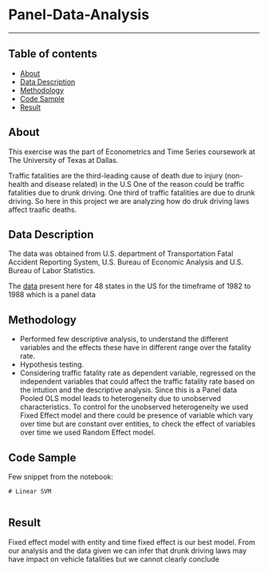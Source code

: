 # Panel-Data-Analysis
----

## Table of contents
* [About](#about)
* [Data Description](#data-description)
* [Methodology](#methodology)
* [Code Sample](#code-sample)
* [Result](#result)

## About

This exercise was the part of Econometrics and Time Series coursework at The University of Texas at Dallas.

Traffic fatalities are the third-leading cause of death due to injury (non-health and disease related) in the U.S
One of the reason could be traffic fatalities due to drunk driving. One third of traffic fatalities are due to drunk driving.
So here in this project we are analyzing how do druk driving laws affect traafic deaths.

## Data Description

The data was obtained from U.S. department of Transportation Fatal Accident Reporting System, U.S. Bureau of Economic Analysis and U.S. Bureau of Labor Statistics.

The [data]() present here for 48 states in the US for the timeframe of 1982 to 1988 which is a panel data

## Methodology
* Performed few descriptive analysis, to understand the different variables and the effects these have in different range over the fatality rate.
* Hypothesis testing.
* Considering traffic fatality rate as dependent variable, regressed on the independent variables that could affect the traffic fatality rate based on the intution and the descriptive analysis. Since this is a Panel data Pooled OLS model leads to heterogeneity due to unobserved characteristics. To control for the unobserved heterogeneity we used Fixed Effect model and there could be presence of variable which vary over time but are constant over entities, to check the effect of variables over time we used Random Effect model.

## Code Sample
Few snippet from the notebook:

````
# Linear SVM


````

## Result
Fixed effect model with entity and time fixed effect is our best model. From our analysis and the data given we can infer that drunk driving laws may have impact on vehicle fatalities but we cannot clearly conclude



